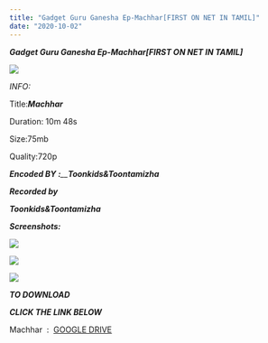 ```yaml
---
title: "Gadget Guru Ganesha Ep-Machhar[FIRST ON NET IN TAMIL]"
date: "2020-10-02"
---
```


 **_Gadget Guru Ganesha Ep-Machhar\[FIRST ON NET IN TAMIL\]_**

**_![](https://1.bp.blogspot.com/-wMADbZaQE8E/X3b1s9sJ0BI/AAAAAAAAA08/9QB-nBC1D1o6y8AQSmEGoFvzmhc4pmzkQCLcBGAsYHQ/w487-h274/vlcsnap-2020-10-02-15h08m29s925.png)_**

 _INFO:_

 Title:**_Machhar_**

Duration: 10m 48s

Size:75mb

Quality:720p 

_**Encoded BY :**__**Toonkids&Toontamizha**_

  

_**Recorded by**_

_**Toonkids&Toontamizha**_

**_Screenshots:_**

[![](https://1.bp.blogspot.com/-td8WKetaqSc/X3b2ORkxW8I/AAAAAAAAA1M/e5gecqGwnR4OlB9hw0Op3zMvmGrfk7fWACLcBGAsYHQ/s320/vlcsnap-2020-10-02-15h10m32s427.png)](https://1.bp.blogspot.com/-td8WKetaqSc/X3b2ORkxW8I/AAAAAAAAA1M/e5gecqGwnR4OlB9hw0Op3zMvmGrfk7fWACLcBGAsYHQ/s853/vlcsnap-2020-10-02-15h10m32s427.png)

[![](https://1.bp.blogspot.com/-cl6P4D-GvSw/X3b2OSW_uGI/AAAAAAAAA1E/1PG0MNiQ0qwmWCYEorVoX5uOXHQM-5eRACLcBGAsYHQ/s320/vlcsnap-2020-10-02-15h09m47s873.png)](https://1.bp.blogspot.com/-cl6P4D-GvSw/X3b2OSW_uGI/AAAAAAAAA1E/1PG0MNiQ0qwmWCYEorVoX5uOXHQM-5eRACLcBGAsYHQ/s853/vlcsnap-2020-10-02-15h09m47s873.png)

[![](https://1.bp.blogspot.com/-YZfCnXcnOXQ/X3b2OQBIkdI/AAAAAAAAA1I/h_F2fpNVwlwnNQ7IeVk_zM6wasx_s3M0gCLcBGAsYHQ/s320/vlcsnap-2020-10-02-15h08m57s779.png)](https://1.bp.blogspot.com/-YZfCnXcnOXQ/X3b2OQBIkdI/AAAAAAAAA1I/h_F2fpNVwlwnNQ7IeVk_zM6wasx_s3M0gCLcBGAsYHQ/s853/vlcsnap-2020-10-02-15h08m57s779.png)

**_TO DOWNLOAD_**

**_CLICK THE LINK BELOW_**

Machhar  :  [GOOGLE DRIVE](https://drive.google.com/file/d/1KG5u8qgXep16xG3kElcKcuYF0WT1ljVR/view?usp=sharing)
